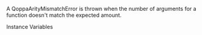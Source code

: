 A QoppaArityMismatchError is thrown when the number of arguments for a function doesn't match the expected amount.

Instance Variables
